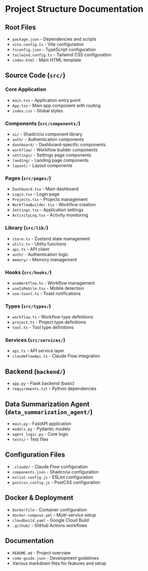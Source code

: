 # Project Structure Documentation

## Root Files
- `package.json` - Dependencies and scripts
- `vite.config.ts` - Vite configuration
- `tsconfig.json` - TypeScript configuration
- `tailwind.config.ts` - Tailwind CSS configuration
- `index.html` - Main HTML template

## Source Code (`src/`)

### Core Application
- `main.tsx` - Application entry point
- `App.tsx` - Main app component with routing
- `index.css` - Global styles

### Components (`src/components/`)
- `ui/` - Shadcn/ui component library
- `auth/` - Authentication components
- `dashboard/` - Dashboard-specific components
- `workflow/` - Workflow builder components
- `settings/` - Settings page components
- `landing/` - Landing page components
- `layout/` - Layout components

### Pages (`src/pages/`)
- `Dashboard.tsx` - Main dashboard
- `Login.tsx` - Login page
- `Projects.tsx` - Projects management
- `WorkflowBuilder.tsx` - Workflow creation
- `Settings.tsx` - Application settings
- `ActivityLog.tsx` - Activity monitoring

### Library (`src/lib/`)
- `store.ts` - Zustand state management
- `utils.ts` - Utility functions
- `api.ts` - API client
- `auth/` - Authentication logic
- `memory/` - Memory management

### Hooks (`src/hooks/`)
- `useWorkflow.ts` - Workflow management
- `useIsMobile.tsx` - Mobile detection
- `use-toast.ts` - Toast notifications

### Types (`src/types/`)
- `workflow.ts` - Workflow type definitions
- `project.ts` - Project type definitions
- `tool.ts` - Tool type definitions

### Services (`src/services/`)
- `api.ts` - API service layer
- `claudeFlowApi.ts` - Claude Flow integration

## Backend (`backend/`)
- `app.py` - Flask backend (basic)
- `requirements.txt` - Python dependencies

## Data Summarization Agent (`data_summarization_agent/`)
- `main.py` - FastAPI application
- `models.py` - Pydantic models
- `agent_logic.py` - Core logic
- `tests/` - Test files

## Configuration Files
- `.claude/` - Claude Flow configuration
- `components.json` - Shadcn/ui configuration
- `eslint.config.js` - ESLint configuration
- `postcss.config.js` - PostCSS configuration

## Docker & Deployment
- `Dockerfile` - Container configuration
- `docker-compose.yml` - Multi-service setup
- `cloudbuild.yaml` - Google Cloud Build
- `.github/` - GitHub Actions workflows

## Documentation
- `README.md` - Project overview
- `code-guide.json` - Development guidelines
- Various markdown files for features and setup